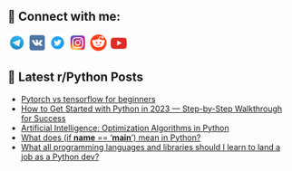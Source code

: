 ## 🔎 Connect with me:
[<img src="https://github.com/bullbesh/bullbesh/blob/main/images/Telegram.png" width="32" height="32" />](https://t.me/bullbesh)
[<img src="https://github.com/bullbesh/bullbesh/blob/main/images/VK.png" width="32" height="32" />](https://vk.com/bullbesh)
[<img src="https://github.com/bullbesh/bullbesh/blob/main/images/Twitter.png" width="32" height="32" />](https://twitter.com/bullbesh1)
[<img src="https://github.com/bullbesh/bullbesh/blob/main/images/Instagram.png" width="32" height="32" />](https://www.instagram.com/bullbesh)
[<img src="https://github.com/bullbesh/bullbesh/blob/main/images/Reddit.png" width="32" height="32" />](https://www.reddit.com/user/bullbesh)
[<img src="https://github.com/bullbesh/bullbesh/blob/main/images/YouTube.png" width="32" height="32" />](https://www.youtube.com/channel/UCtfjRs6uzgq5mfm8S06WTcg)

## 📕 Latest r/Python Posts
<!-- BLOG-POST-LIST:START -->
- [Pytorch vs tensorflow for beginners](https://www.reddit.com/r/Python/comments/12g6qif/pytorch_vs_tensorflow_for_beginners/)
- [How to Get Started with Python in 2023 — Step-by-Step Walkthrough for Success](https://www.reddit.com/r/Python/comments/12g6pn8/how_to_get_started_with_python_in_2023_stepbystep/)
- [Artificial Intelligence: Optimization Algorithms in Python](https://www.reddit.com/r/Python/comments/12g6odj/artificial_intelligence_optimization_algorithms/)
- [What does &lpar;if __name__ == ‘__main__’&rpar; mean in Python?](https://www.reddit.com/r/Python/comments/12g6m8b/what_does_if_name_main_mean_in_python/)
- [What all programming languages and libraries should I learn to land a job as a Python dev?](https://www.reddit.com/r/Python/comments/12g2yzr/what_all_programming_languages_and_libraries/)
<!-- BLOG-POST-LIST:END -->
